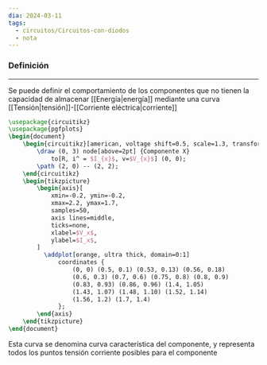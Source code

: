 ```yaml
---
dia: 2024-03-11
tags:
  - circuitos/Circuitos-con-diodos
  - nota
---
```

### Definición
---
Se puede definir el comportamiento de los componentes que no tienen la capacidad de almacenar [[Energía|energía]] mediante una curva [[Tensión|tensión]]-[[Corriente eléctrica|corriente]] 

```tikz
\usepackage{circuitikz} 
\usepackage{pgfplots}
\begin{document} 
	\begin{circuitikz}[american, voltage shift=0.5, scale=1.3, transform shape, thick]
		\draw (0, 3) node[above=2pt] {Componente X} 
			to[R, i^ = $I_{x}$, v=$V_{x}$] (0, 0);
		\path (2, 0) -- (2, 2);
	\end{circuitikz}
	\begin{tikzpicture}
		\begin{axis}[
			xmin=-0.2, ymin=-0.2,
			xmax=2.2, ymax=1.7, 
			samples=50,
			axis lines=middle,
			ticks=none,
			xlabel=$V_x$,
			ylabel=$I_x$,
		]
		  \addplot[orange, ultra thick, domain=0:1] 
			  coordinates { 
				  (0, 0) (0.5, 0.1) (0.53, 0.13) (0.56, 0.18)
				  (0.6, 0.3) (0.7, 0.6) (0.75, 0.8) (0.8, 0.9)
				  (0.83, 0.93) (0.86, 0.96) (1.4, 1.05)
				  (1.43, 1.07) (1.48, 1.10) (1.52, 1.14)
				  (1.56, 1.2) (1.7, 1.4)
			  };
		\end{axis}
	\end{tikzpicture}
\end{document}
```

Esta curva se denomina curva característica del componente, y representa todos los puntos tensión corriente posibles para el componente